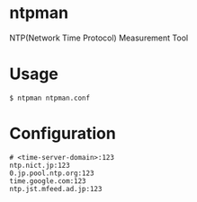 ntpman
======
NTP(Network Time Protocol) Measurement Tool



# Usage
```
$ ntpman ntpman.conf
```

# Configuration
```
# <time-server-domain>:123
ntp.nict.jp:123
0.jp.pool.ntp.org:123
time.google.com:123
ntp.jst.mfeed.ad.jp:123
```
